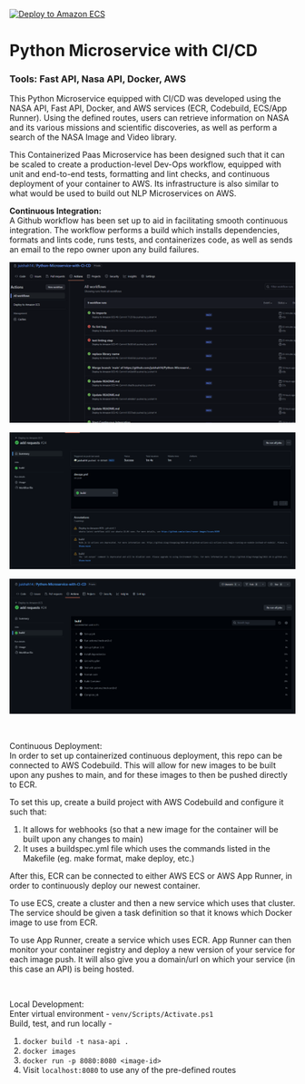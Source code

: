 [![Deploy to Amazon ECS](https://github.com/juishah14/Python-Microservice-with-CI-CD/actions/workflows/devops.yml/badge.svg)](https://github.com/juishah14/Python-Microservice-with-CI-CD/actions/workflows/devops.yml)

# Python Microservice with CI/CD

### Tools: Fast API, Nasa API, Docker, AWS

This Python Microservice equipped with CI/CD was developed using the NASA API, Fast API, Docker, and AWS services (ECR, Codebuild, ECS/App Runner). Using the defined routes, users can retrieve information on NASA and its various missions and scientific discoveries, as well as perform a search of the NASA Image and Video library.

This Containerized Paas Microservice has been designed such that it can be scaled to create a production-level Dev-Ops workflow, equipped with unit and end-to-end tests, formatting and lint checks, and continuous deployment of your container to AWS. Its infrastructure is also similar to what would be used to build out NLP Microservices on AWS.

<b> Continuous Integration: </b> 
<br>
A Github workflow has been set up to aid in facilitating smooth continuous integration. The workflow performs a build which installs dependencies, formats and lints code, runs tests, and containerizes code, as well as sends an email to the repo owner upon any build failures.

![My Image](images/all_builds.png)

![My Image](images/overview.png)

![My Image](images/build_steps.png)

<br>

Continuous Deployment: <br>
In order to set up containerized continuous deployment, this repo can be connected to AWS Codebuild. This will allow for new images to be built upon any pushes to main, and for these images to then be pushed directly to ECR. <br>

To set this up, create a build project with AWS Codebuild and configure it such that:

1. It allows for webhooks (so that a new image for the container will be built upon any changes to main)
2. It uses a buildspec.yml file which uses the commands listed in the Makefile (eg. make format, make deploy, etc.)

After this, ECR can be connected to either AWS ECS or AWS App Runner, in order to continuously deploy our newest container.

To use ECS, create a cluster and then a new service which uses that cluster. The service should be given a task definition so that it knows which Docker image to use from ECR.

To use App Runner, create a service which uses ECR. App Runner can then monitor your container registry and deploy a new version of your service for each image push. It will also give you a domain/url on which your service (in this case an API) is being hosted.

<br>

Local Development: <br>
Enter virtual environment - `venv/Scripts/Activate.ps1` <br>
Build, test, and run locally -

1. `docker build -t nasa-api .`
2. `docker images`
3. `docker run -p 8080:8080 <image-id>`
4. Visit `localhost:8080` to use any of the pre-defined routes
